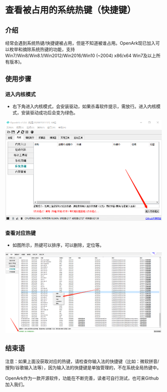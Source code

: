 # 查看被占用的系统热键（快捷键）

## 介绍

经常会遇到系统热键/快捷键被占用，但是不知道被谁占用。OpenArk现已加入可以枚举和摘除系统热键的功能，支持Win7/Win8/Win8.1/Win2012/Win2016/Win10 (~2004) x86/x64 Win7及以上所有版本)。

## 使用步骤

### 进入内核模式

* 右下角进入内核模式，会安装驱动，如果杀毒软件提示，需放行。进入内核模式，安装驱动成功后会变为绿色。

![](查看被占用的系统热键/1.png)

### 查看对应热键

* 如图所示，热键可以排序，可以删除，定位等。

![](查看被占用的系统热键/2.png)


## 结束语
注意：如果上面没获取对应的热键，请检查你输入法的快捷键（比如：微软拼音/搜狗/谷歌输入法等），因为输入法的快捷键是单独管理的，不在系统全局热键中。

OpenArk作为一款开源软件，功能在不断完善，读者可自行测试，也可来Github加入我们。
